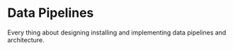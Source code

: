 # Data Pipelines
Every thing about designing installing and implementing data pipelines  and architecture.

